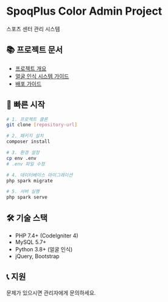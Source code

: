# SpoqPlus Color Admin Project

스포츠 센터 관리 시스템

## 📚 프로젝트 문서
- [프로젝트 개요](./doc/3_PROJECT_README.md)
- [얼굴 인식 시스템 가이드](./doc/1_FACE_RECOGNITION_GUIDE.md)
- [배포 가이드](./doc/2_DEPLOYMENT_GUIDE.md)

## 🚀 빠른 시작
```bash
# 1. 프로젝트 클론
git clone [repository-url]

# 2. 패키지 설치
composer install

# 3. 환경 설정
cp env .env
# .env 파일 수정

# 4. 데이터베이스 마이그레이션
php spark migrate

# 5. 서버 실행
php spark serve
```

## 🛠️ 기술 스택
- PHP 7.4+ (CodeIgniter 4)
- MySQL 5.7+
- Python 3.8+ (얼굴 인식)
- jQuery, Bootstrap

## 📞 지원
문제가 있으시면 관리자에게 문의하세요.